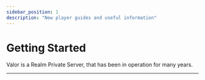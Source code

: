 ```yaml
---
sidebar_position: 1
description: "New player guides and useful information"
---
```

# Getting Started

Valor is a Realm Private Server, that has been in operation for many years.

***
